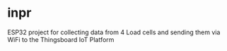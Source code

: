 # inpr
ESP32 project for collecting data from 4 Load cells and sending them via WiFi to the Thingsboard IoT Platform
